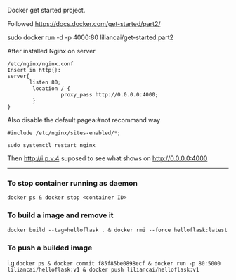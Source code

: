 Docker get started project.

Followed https://docs.docker.com/get-started/part2/

sudo docker run -d -p 4000:80 liliancai/get-started:part2

After installed Nginx on server

```
/etc/nginx/nginx.conf 
Insert in http{}:
server{
       listen 80;
        location / {
                 proxy_pass http://0.0.0.0:4000;
        }
}
```

Also disable the default pagea:#not recommand way

```
#include /etc/nginx/sites-enabled/*;

sudo systemctl restart nginx
```
Then http://i.p.v.4 suposed to see what shows on http://0.0.0.0:4000

---------------------------------------
### To stop container running as daemon
```
docker ps & docker stop <container ID>
```
### To build a image and remove it
```docker build --tag=helloflask . & docker rmi --force helloflask:latest```

### To push a builded image
i.g.``` docker ps & docker commit f85f85be0898ecf & docker run -p 80:5000 liliancai/helloflask:v1 & docker push liliancai/helloflask:v1 ```
